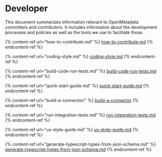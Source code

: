 # Developer

This document summarizes information relevant to OpenMetadata committers and contributors. It includes information about the development processes and policies as well as the tools we use to facilitate those.

{% content-ref url="how-to-contribute.md" %}
[how-to-contribute.md](how-to-contribute.md)
{% endcontent-ref %}

{% content-ref url="coding-style.md" %}
[coding-style.md](coding-style.md)
{% endcontent-ref %}

{% content-ref url="build-code-run-tests.md" %}
[build-code-run-tests.md](build-code-run-tests.md)
{% endcontent-ref %}

{% content-ref url="quick-start-guide.md" %}
[quick-start-guide.md](quick-start-guide.md)
{% endcontent-ref %}

{% content-ref url="build-a-connector/" %}
[build-a-connector](build-a-connector/)
{% endcontent-ref %}

{% content-ref url="run-integration-tests.md" %}
[run-integration-tests.md](run-integration-tests.md)
{% endcontent-ref %}

{% content-ref url="ux-style-guide.md" %}
[ux-style-guide.md](ux-style-guide.md)
{% endcontent-ref %}

{% content-ref url="generate-typescript-types-from-json-schema.md" %}
[generate-typescript-types-from-json-schema.md](generate-typescript-types-from-json-schema.md)
{% endcontent-ref %}
